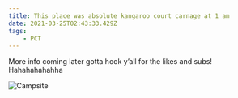```yaml
---
title: This place was absolute kangaroo court carnage at 1 am
date: 2021-03-25T02:43:33.429Z
tags: 
    - PCT
---
```

More info coming later gotta hook y’all for the likes and subs! Hahahahahahha

![Campsite](/images/87bb6c59-3b69-45e7-89dc-5ad9de594835.jpeg "Not enough rocks campsite")